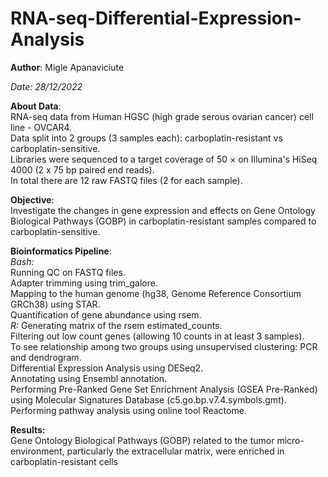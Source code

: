 # RNA-seq-Differential-Expression-Analysis

**Author**: Migle Apanaviciute

*Date: 28/12/2022*

**About Data**:<br/>
RNA-seq data from Human HGSC (high grade serous ovarian cancer) cell line - OVCAR4.<br/>
Data split into 2 groups (3 samples each): carboplatin-resistant vs carboplatin-sensitive.<br/>
Libraries were sequenced to a target coverage of 50 × on Illumina's HiSeq 4000 (2 x 75 bp paired end reads).<br/> 
In total there are 12 raw FASTQ files (2 for each sample).

**Objective**:<br/>
Investigate the changes in gene expression and effects on Gene Ontology Biological Pathways (GOBP) in carboplatin-resistant samples compared to carboplatin-sensitive.

**Bioinformatics Pipeline**:<br/>
*Bash:*<br/>
Running QC on FASTQ files.<br/>
Adapter trimming using trim_galore.<br/>
Mapping to the human genome (hg38, Genome Reference Consortium GRCh38) using STAR.<br/>
Quantification of gene abundance using rsem.<br/>
*R:*
Generating matrix of the rsem estimated_counts.<br/>
Filtering out low count genes (allowing 10 counts in at least 3 samples).<br/>
To see relationship among two groups using unsupervised clustering: PCR and dendrogram.<br/>
Differential Expression Analysis using DESeq2.<br/>
Annotating using Ensembl annotation.<br/>
Performing Pre-Ranked Gene Set Enrichment Analysis (GSEA Pre-Ranked) using Molecular Signatures Database (c5.go.bp.v7.4.symbols.gmt).<br/>
Performing pathway analysis using online tool Reactome.

**Results:**<br/>
Gene Ontology Biological Pathways (GOBP) related to the tumor micro-environment, particularly the extracellular matrix, were enriched in carboplatin-resistant cells

